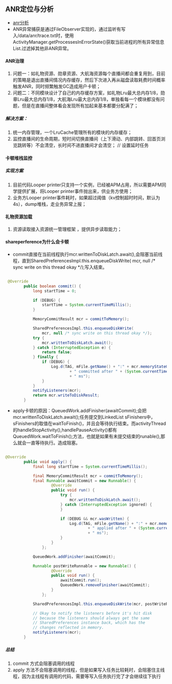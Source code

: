## ANR定位与分析
* [anr分析](https://www.jianshu.com/p/a1a27619b0ef)
* ANR异常捕获是通过FileObserver实现的，通过监听有写入/data/anr/trace.txt时，使用ActivityManager.getProcessesInErrorState()获取当前进程的所有异常信息List.过滤掉其他非ANR异常。


#### ANR治理
1. 问题一：如礼物资源、勋章资源、大航海资源每个直播间都会重复用到，目前的策略是退出直播间情况内存缓存，然后下次进入再从磁盘读取耗费时间概率触发ANR，同时频繁触发GC造成用户卡顿；
2. 问题二：不同模块设计了自己的内存缓存方案，如礼物Lru最大总内存1/8，勋章Lru最大总内存1/8，大航海Lru最大总内存1/8，单独看每一个模块都没有问题，但是在直播间整体看会发现所有加起来基本都要分配满了；

##### 解决方案：
1. 统一内存管理，一个LruCache管理所有的模块的内存缓存；
2. 监控直播间的生命周期，短时间切换直播间（上下滑动、内部跳转、回首页浏览跳转等）不会清空，长时间不进直播间才会清空； // 设置延时任务


#### 卡顿堆栈监控

##### 实现方案
1. 目前代码Looper printer只支持一个实例，已经被APM占用，所以需要APM同学提供扩展，将Looper printer事件抛出来，供业务方使用；
2. 业务方Looper printer事件耗时，如果超过阈值（kv控制超时时间，默认为4s），dump堆栈，走业务异常上报；

#### 礼物资源加载
1. 资源读取接入资源统一管理框架 ，提供异步读取能力；


#### shareperference为什么会卡顿
* commit直接在当前线程执行mcr.writtenToDiskLatch.await(),会阻塞当前线程，直到SharedPreferencesImpl.this.enqueueDiskWrite(
                mcr, null /* sync write on this thread okay */);写入结束。

```java

 @Override
        public boolean commit() {
            long startTime = 0;

            if (DEBUG) {
                startTime = System.currentTimeMillis();
            }

            MemoryCommitResult mcr = commitToMemory();

            SharedPreferencesImpl.this.enqueueDiskWrite(
                mcr, null /* sync write on this thread okay */);
            try {
                mcr.writtenToDiskLatch.await();
            } catch (InterruptedException e) {
                return false;
            } finally {
                if (DEBUG) {
                    Log.d(TAG, mFile.getName() + ":" + mcr.memoryStateGeneration
                            + " committed after " + (System.currentTimeMillis() - startTime)
                            + " ms");
                }
            }
            notifyListeners(mcr);
            return mcr.writeToDiskResult;
        }

```

* apply卡顿的原因：QueuedWork.addFinisher(awaitCommit);会把mcr.writtenToDiskLatch.await();任务提交到LinkedList<Runnable> sFinishers中，sFinishers的取值在waitToFinish()，并且会等待执行结束。而activityThread的handleStopActivity(),handlePauseActivity()都有 QueuedWork.waitToFinish();方法，也就是如果有未提交结束的runable(),那么就会一直等待执行。造成阻塞。

```java

@Override
        public void apply() {
            final long startTime = System.currentTimeMillis();

            final MemoryCommitResult mcr = commitToMemory();
            final Runnable awaitCommit = new Runnable() {
                    @Override
                    public void run() {
                        try {
                            mcr.writtenToDiskLatch.await();
                        } catch (InterruptedException ignored) {
                        }

                        if (DEBUG && mcr.wasWritten) {
                            Log.d(TAG, mFile.getName() + ":" + mcr.memoryStateGeneration
                                    + " applied after " + (System.currentTimeMillis() - startTime)
                                    + " ms");
                        }
                    }
                };

            QueuedWork.addFinisher(awaitCommit);

            Runnable postWriteRunnable = new Runnable() {
                    @Override
                    public void run() {
                        awaitCommit.run();
                        QueuedWork.removeFinisher(awaitCommit);
                    }
                };

            SharedPreferencesImpl.this.enqueueDiskWrite(mcr, postWriteRunnable);

            // Okay to notify the listeners before it's hit disk
            // because the listeners should always get the same
            // SharedPreferences instance back, which has the
            // changes reflected in memory.
            notifyListeners(mcr);
        }

```

##### 总结
1. commit 方式会阻塞调用的线程
2. apply 方法不会阻塞调用的线程，但是如果写入任务比较耗时，会阻塞住主线程，因为主线程有调用的代码，需要等写入任务执行完了才会继续往下执行









